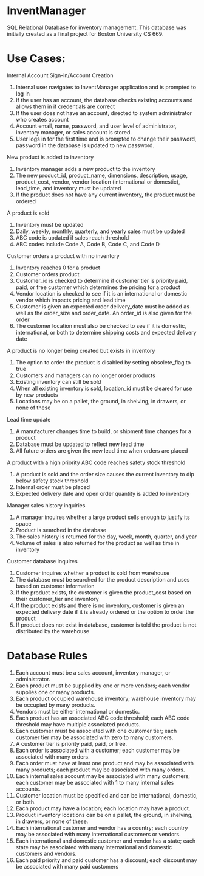 # InventManager
SQL Relational Database for inventory management.
This database was initially created as a final project for Boston University CS 669.

# Use Cases: 

Internal Account Sign-in/Account Creation
1.	Internal user navigates to InventManager application and is prompted to log in
2.	If the user has an account, the database checks existing accounts and allows them in if credentials are correct 
3.	If the user does not have an account, directed to system administrator who creates account
4.	Account email, name, password, and user level of administrator, inventory manager, or sales account is stored.
5.	User logs in for the first time and is prompted to change their password, password in the database is updated to new password. 


New product is added to inventory
1.	Inventory manager adds a new product to the inventory
2.	The new product_id, product_name, dimensions, description, usage, product_cost, vendor, vendor location (international or domestic), lead_time, and inventory must be updated 
3.	If the product does not have any current inventory, the product must be ordered 

A product is sold
1.	Inventory must be updated
2.	Daily, weekly, monthly, quarterly, and yearly sales must be updated
3.	ABC code is updated if sales reach threshold
4.	ABC codes include Code A, Code B, Code C, and Code D

Customer orders a product with no inventory
1.	Inventory reaches 0 for a product
2.	Customer orders product
3.	Customer_id is checked to determine if customer tier is priority paid, paid, or free customer which determines the pricing for a product
4.	Vendor location is checked to see if it is an international or domestic vendor which impacts pricing and lead time
5.	Customer is given an expected order delivery_date must be added as well as the order_size and order_date. An order_id is also given for the order
6.	The customer location must also be checked to see if it is domestic, international, or both to determine shipping costs and expected delivery date

A product is no longer being created but exists in inventory
1.	The option to order the product is disabled by setting obsolete_flag to true
2.	Customers and managers can no longer order products 
3.	Existing inventory can still be sold
4.	When all existing inventory is sold, location_id must be cleared for use by new products
5.	Locations may be on a pallet, the ground, in shelving, in drawers, or none of these

Lead time update
1.	A manufacturer changes time to build, or shipment time changes for a product
2.	Database must be updated to reflect new lead time
3.	All future orders are given the new lead time when orders are placed

A product with a high priority ABC code reaches safety stock threshold
1.	A product is sold and the order size causes the current inventory to dip below safety stock threshold
2.	Internal order must be placed
3.	Expected delivery date and open order quantity is added to inventory

Manager sales history inquiries
1.	A manager inquires whether a large product sells enough to justify its space
2.	Product is searched in the database
3.	The sales history is returned for the day, week, month, quarter, and year
4.	Volume of sales is also returned for the product as well as time in inventory

Customer database inquires
1.	Customer inquires whether a product is sold from warehouse
2.	The database must be searched for the product description and uses based on customer information
3.	If the product exists, the customer is given the product_cost based on their customer_tier and inventory
4.	If the product exists and there is no inventory, customer is given an expected delivery date if it is already ordered or the option to order the product
5.	If product does not exist in database, customer is told the product is not distributed by the warehouse


# Database Rules

1.	Each account must be a sales account, inventory manager, or administrator.
2.	Each product must be supplied by one or more vendors; each vendor supplies one or many products.
3.	Each product occupied warehouse inventory; warehouse inventory may be occupied by many products.
4.	Vendors must be either international or domestic.
5.	Each product has an associated ABC code threshold; each ABC code threshold may have multiple associated products.
6.	Each customer must be associated with one customer tier; each customer tier may be associated with zero to many customers.
7.	A customer tier is priority paid, paid, or free.
8.	Each order is associated with a customer; each customer may be associated with many orders.
9.	Each order must have at least one product and may be associated with many products; each product may be associated with many orders.
10.	Each internal sales account may be associated with many customers; each customer may be associated with 1 to many internal sales accounts.
11.	Customer location must be specified and can be international, domestic, or both.
12.	Each product may have a location; each location may have a product.
13.	Product inventory locations can be on a pallet, the ground, in shelving, in drawers, or none of these.
14.	Each international customer and vendor has a country; each country may be associated with many international customers or vendors.
15.	Each international and domestic customer and vendor has a state; each state may be associated with many international and domestic customers and vendors.
16.	Each paid priority and paid customer has a discount; each discount may be associated with many paid customers

